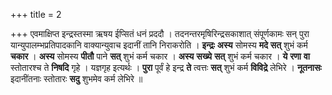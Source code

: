 +++
title = 2

+++
एवमाक्षिप्त इन्द्रस्तस्मा ऋषय ईप्सितं धनं प्रददौ । तदनन्तरमृषिरिन्द्रसकाशात् संपूर्णकामः सन् पुरा यान्युपालम्भप्रतिपादकानि वाक्यान्युवाच इदानीं तानि निराकरोति । **इन्द्रः** **अस्य** सोमस्य **मदे** **सत्** शुभं कर्म **चकार** । **अस्य** सोमस्य **पीतौ** पाने **सत्** शुभं कर्म चकार । **अस्य** **सख्ये** **सत्** शुभं कर्म चकार । **ये** **रणा** **वा** स्तोतारश्च ते **निषदि** गृहे । यज्ञगृह इत्यर्थः । **पुरा** पूर्वं हे इन्द्र **ते** त्वत्तः **सत्** शुभं कर्म **विविद्रे** लेभिरे । **नूतनासः** इदानींतनाः स्तोतारः **सदु** शुभमेव कर्म लेभिरे ॥